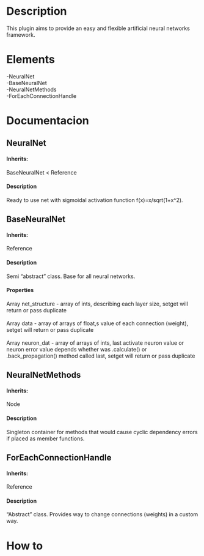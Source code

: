 <h1>Description</h1>
  This plugin aims to provide an easy and flexible artificial neural networks framework.

<h1>Elements</h1>
  -NeuralNet<br>
  -BaseNeuralNet<br>
  -NeuralNetMethods<br>
  -ForEachConnectionHandle
  
<h1>Documentacion</h1>

<h2>NeuralNet</h2>
  <h4>Inherits:</h4>
    BaseNeuralNet < Reference
  <h4>Description</h4>
    Ready to use net with sigmoidal activation function f(x)=x/sqrt(1+x^2).
                             
<h2>BaseNeuralNet</h2>
  <h4>Inherits:</h4>
    Reference
  <h4>Description</h4>
    Semi “abstract” class. Base for all neural networks.
  <h4>Properties</h4>
    Array net_structure - array of ints, describing each layer size, setget will return or pass duplicate<br>
    <br>Array data - array of arrays of float,s value of each connection (weight), setget will return or pass duplicate<br>
    <br>Array neuron_dat - array of arrays of ints, last activate neuron value or neuron error value depends whether was .calculate() or  &nbsp &nbsp .back_propagation() method called last, setget will return or pass duplicate<br>
    
<h2>NeuralNetMethods</h2>
  <h4>Inherits:</h4>
    Node
 <h4>Description</h4>
   Singleton container for methods that would cause cyclic dependency errors if placed as member functions. 
    
<h2>ForEachConnectionHandle</h2>
  <h4>Inherits:</h4>
    Reference
  <h4>Description</h4>
    “Abstract” class. Provides way to change connections (weights) in a custom way.

<h1>How to</h1>
